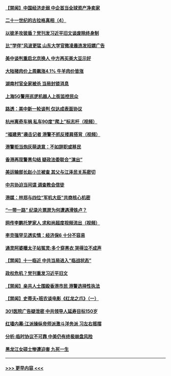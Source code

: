 #### [【禁闻】中国经济走弱 中企首当全球资产净卖家](../pages/prog204/a102666872.md?t=09172122) 
#### [二十一世纪的古拉格真相（4）](../pages/prog204/a102666848.md?t=09172122) 
#### [以彼矛攻彼盾？党刊发习近平旧文谈废除终身制](../pages/prog204/a102666838.md?t=09172122) 
#### [比“学伴”风波更猛 山东大学官微凌晨连发招嫖广告](../pages/prog204/a102666825.md?t=09172122) 
#### [美中谈判重启北京换人 中方再买美大豆示好](../pages/prog204/a102666615.md?t=09172122) 
#### [大陆猪肉价上周飙涨4.1% 牛羊肉价皆涨](../pages/prog204/a102666688.md?t=09172122) 
#### [湖南村官全家被杀 当局封锁消息](../pages/prog204/a102666586.md?t=09172122) 
#### [上海5G警用巡逻机器人上街监控民众](../pages/prog204/a102666584.md?t=09172122) 
#### [路透：美中新一轮谈判 仅达成表面协议](../pages/prog204/a102666535.md?t=09172122) 
#### [杭州离奇车祸 私车90度“爬上”标志杆（视频）](../pages/prog204/a102666541.md?t=09172122) 
#### [“福建男”袭击记者 港警不抓反搂肩搭背（视频）](../pages/prog204/a102666490.md?t=09172122) 
#### [港警拒当炮灰萌退意：不如辞职或移民](../pages/prog204/a102666475.md?t=09172122) 
#### [香港再现警黑勾结 疑政法委联合“演出”](../pages/prog204/a102666432.md?t=09172122) 
#### [美运输部长赵小兰被查 其父与江泽民关系密切](../pages/prog204/a102666340.md?t=09172122) 
#### [中共协迫当间谍 调查教会信徒](../pages/prog204/a102665677.md?t=09172122) 
#### [港媒：林郑与四位“军机大臣”共商核心机密](../pages/prog204/a102666338.md?t=09172122) 
#### [“一带一路” 纪录片票房为何遭遇滑铁卢？](../pages/prog204/a102666333.md?t=09172122) 
#### [网传李鹏托梦家人 求和尚超度视频流出（视频）](../pages/prog204/a102666314.md?t=09172122) 
#### [李克强罕见透实情：经济保6 十分不容易](../pages/prog204/a102666294.md?t=09172122) 
#### [通灵阿婆曝太子站冤灵:多个穿黑衣 哭得泣不成声](../pages/prog204/a102666248.md?t=09172122) 
#### [【禁闻】十一临近 中共当局进入“临战状态”](../pages/prog204/a102666126.md?t=09172122) 
#### [政权危机？党刊重发习近平旧文](../pages/prog204/a102666139.md?t=09172122) 
#### [【禁闻】亲共人士围殴香港市民 港警选择性执法](../pages/prog204/a102666102.md?t=09172122) 
#### [【禁闻】史蒂夫•班农谈电影《红龙之爪》（一）](../pages/prog204/a102666096.md?t=09172122) 
#### [301医院广告疑泄密 中共领导人延寿目标150岁](../pages/prog204/a102666004.md?t=09172122) 
#### [红墙内幕:江派操纵帝师派激斗洋务派 习左右摇摆](../pages/prog204/a102665241.md?t=09172122) 
#### [分析:临时协议不可靠 中美仍有终极崩盘风险](../pages/prog204/a102665972.md?t=09172122) 
#### [黑龙江女硕士惨遭迫害 九死一生](../pages/prog204/a102665913.md?t=09172122) 

----
#### [ >>> 更早内容 <<< ](../indexes/prog204-earlier.md)
